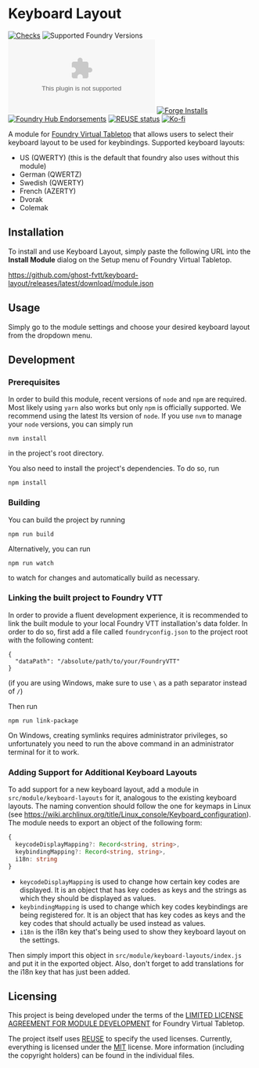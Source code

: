 <!--
SPDX-FileCopyrightText: 2021 Johannes Loher

SPDX-License-Identifier: MIT
-->

# Keyboard Layout

[![Checks](https://github.com/ghost-fvtt/keyboard-layout/workflows/Checks/badge.svg)](https://github.com/ghost-fvtt/keyboard-layout/actions)
![Supported Foundry Versions](https://img.shields.io/endpoint?url=https://foundryshields.com/version?url=https://github.com/ghost-fvtt/keyboard-layout/releases/latest/download/module.json)
![Latest Release Download Count](https://img.shields.io/github/downloads/ghost-fvtt/keyboard-layout/latest/module.zip)
[![Forge Installs](https://img.shields.io/badge/dynamic/json?label=Forge%20Installs&query=package.installs&suffix=%25&url=https%3A%2F%2Fforge-vtt.com%2Fapi%2Fbazaar%2Fpackage%2Fkeyboard-layout&colorB=4aa94a)](https://forge-vtt.com/bazaar#package=keyboard-layout)
[![Foundry Hub Endorsements](https://img.shields.io/endpoint?logoColor=white&url=https%3A%2F%2Fwww.foundryvtt-hub.com%2Fwp-json%2Fhubapi%2Fv1%2Fpackage%2Fkeyboard-layout%2Fshield%2Fendorsements)](https://www.foundryvtt-hub.com/package/keyboard-layout/)
[![REUSE status](https://api.reuse.software/badge/github.com/ghost-fvtt/keyboard-layout)](https://api.reuse.software/info/github.com/ghost-fvtt/keyboard-layout)
[![Ko-fi](https://img.shields.io/badge/Ko--fi-ghostfvtt-00B9FE?logo=kofi)](https://ko-fi.com/ghostfvtt)

A module for [Foundry Virtual Tabletop] that allows users to select their
keyboard layout to be used for keybindings. Supported keyboard layouts:

* US (QWERTY) (this is the default that foundry also uses without this module)
* German (QWERTZ)
* Swedish (QWERTY)
* French (AZERTY)
* Dvorak
* Colemak

## Installation

To install and use Keyboard Layout, simply paste the following URL into the
**Install Module** dialog on the Setup menu of Foundry Virtual Tabletop.

https://github.com/ghost-fvtt/keyboard-layout/releases/latest/download/module.json

## Usage

Simply go to the module settings and choose your desired keyboard layout from
the dropdown menu.

## Development

### Prerequisites

In order to build this module, recent versions of `node` and `npm` are
required. Most likely using `yarn` also works but only `npm` is officially
supported. We recommend using the latest lts version of `node`. If you use `nvm`
to manage your `node` versions, you can simply run

```
nvm install
```

in the project's root directory.

You also need to install the project's dependencies. To do so, run

```
npm install
```

### Building

You can build the project by running

```
npm run build
```

Alternatively, you can run

```
npm run watch
```

to watch for changes and automatically build as necessary.

### Linking the built project to Foundry VTT

In order to provide a fluent development experience, it is recommended to link
the built module to your local Foundry VTT installation's data folder. In
order to do so, first add a file called `foundryconfig.json` to the project root
with the following content:

```
{
  "dataPath": "/absolute/path/to/your/FoundryVTT"
}
```

(if you are using Windows, make sure to use `\` as a path separator instead of
`/`)

Then run

```
npm run link-package
```

On Windows, creating symlinks requires administrator privileges, so
unfortunately you need to run the above command in an administrator terminal for
it to work.

### Adding Support for Additional Keyboard Layouts

To add support for a new keyboard layout, add a module in
`src/module/keyboard-layouts` for it, analogous to the existing keyboard
layouts. The naming convention should follow the one for keymaps in Linux
(see https://wiki.archlinux.org/title/Linux_console/Keyboard_configuration).
The module needs to export an object of the following form:

```ts
{
  keycodeDisplayMapping?: Record<string, string>,
  keybindingMapping?: Record<string, string>,
  i18n: string
}
```

* `keycodeDisplayMapping` is used to change how certain key codes are
  displayed. It is an object that has key codes as keys and the strings as which
  they should be displayed as values.
* `keybindingMapping` is used to change which key codes keybindings are being
  registered for. It is an object that has key codes as keys and the key codes
  that should actually be used instead as values.
* `i18n` is the i18n key that's being used to show they keyboard layout on the
  settings.

Then simply import this object in `src/module/keyboard-layouts/index.js` and put
it in the exported object. Also, don't forget to add translations for the i18n
key that has just been added.

## Licensing

This project is being developed under the terms of the
[LIMITED LICENSE AGREEMENT FOR MODULE DEVELOPMENT] for Foundry Virtual Tabletop.

The project itself uses [REUSE] to specify the used licenses. Currently,
everything is licensed under the [MIT] license. More information
(including the copyright holders) can be found in the individual files.

[Foundry Virtual Tabletop]: https://foundryvtt.com/
[LIMITED LICENSE AGREEMENT FOR MODULE DEVELOPMENT]: https://foundryvtt.com/article/license/
[REUSE]: https://reuse.software/
[MIT]: LICENSES/MIT.txt
